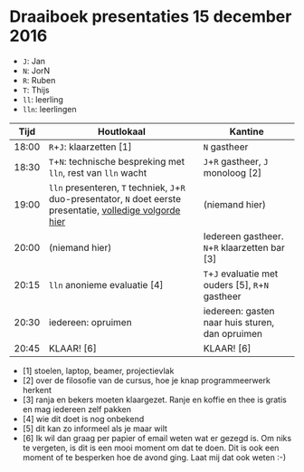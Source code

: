 # Draaiboek presentaties 15 december 2016

 * `J`: Jan
 * `N`: JorN
 * `R`: Ruben
 * `T`: Thijs
 * `ll`: leerling
 * `lln`: leerlingen

Tijd|Houtlokaal|Kantine
---|---|---
18:00|`R`+`J`: klaarzetten [1]|`N` gastheer
18:30|`T`+`N`: technische bespreking met `lln`, rest van `lln` wacht|`J`+`R` gastheer, `J` monoloog [2]
19:00|`lln` presenteren, `T` techniek, `J`+`R` duo-presentator, `N` doet eerste presentatie, [volledige volgorde hier](presentaties.md)|(niemand hier)
20:00|(niemand hier)|Iedereen gastheer. `N`+`R` klaarzetten bar [3]
20:15|`lln` anonieme evaluatie [4]|`T`+`J` evaluatie met ouders [5], `R`+`N` gastheer
20:30|iedereen: opruimen|iedereen: gasten naar huis sturen, dan opruimen
20:45|KLAAR! [6] |KLAAR! [6]


 * [1] stoelen, laptop, beamer, projectievlak
 * [2] over de filosofie van de cursus, hoe je knap programmeerwerk herkent
 * [3] ranja en bekers moeten klaargezet. Ranje en koffie en thee is gratis en mag iedereen zelf pakken
 * [4] wie dit doet is nog onbekend
 * [5] dit kan zo informeel als je maar wilt
 * [6] Ik wil dan graag per papier of email weten wat er gezegd is. Om niks te vergeten, is dit is een mooi moment om dat te doen. Dit is ook een moment of te besperken hoe de avond ging. Laat mij dat ook weten :-)

